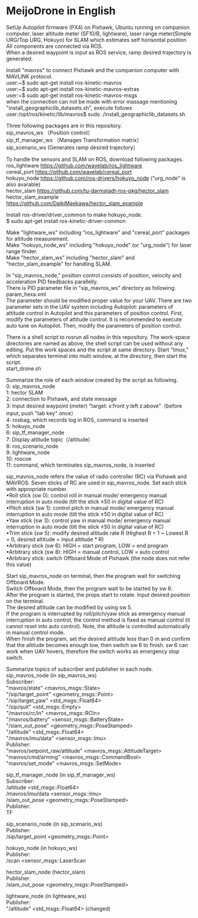 # MeijoDrone in English
SetUp
Autopilot firmware (PX4) on Pixhawk,
Ubuntu running on companion computer,
laser altitude meter (SF10/B, lightware),
laser range meter(Simple URG/Top URG, Hokuyo) for SLAM which estimates self horisontal position\
All components are connected via ROS.\
When a desired waypoint is input as ROS service, ramp desired trajectory is generated.

Install "mavros" to connect Pixhawk and the companion computer with MAVLINK protocol.\
user:\~$ sudo apt-get install ros-kinetic-mavros\
user:\~$ sudo apt-get install ros-kinetic-mavros-extras\
user:\~$ sudo apt-get install ros-kinetic-mavros-msgs\
when the connection can not be made with error massage mentioning "install_geographiclib_datasets.sh", execute follows\
user:/opt/ros/kinetic/lib/mavros$ sudo ./install_geographiclib_datasets.sh

Three following packages are in this repository.\
sip_mavros_ws （Position control）\
sip_tf_manager_ws （Manages Transformation matrix）\
sip_scenario_ws (Generates ramp desired trajectory）

To handle the sensors and SLAM on ROS, download following packages.\
ros_lightware <https://github.com/wavelab/ros_lightware>\
cereal_port <https://github.com/wavelab/cereal_port>\
hokuyo_node <https://github.com/ros-drivers/hokuyo_node> ("urg_node" is also avarable)\
hector_slam <https://github.com/tu-darmstadt-ros-pkg/hector_slam>\
hector_slam_example <https://github.com/DaikiMaekawa/hector_slam_example>

Install ros-driver/driver_common to make hokuyo_node.\
$ sudo apt-get install ros-kinetic-driver-common

Make "lightware_ws" including "ros_lightware" and "cereal_port" packages for altitude measurement.\
Make "hokuyo_node_ws" including "hokuyo_node" (or "urg_node") for laser range finder.\
Make "hector_slam_ws" including "hector_slam" and "hector_slam_example" for handling SLAM.

In "sip_mavros_node," position control consists of position, velocity and acceleration PID feedbacks parallelly.\
There is PID parameter file in "sip_mavros_ws" directory as following.\
param_hexa.xml\
The parameter should be modified proper value for your UAV.
There are two parameter sets in the UAV system including Autopilot: parameters of attitude control in Autopilot and this parameters of position control.
First, modify the parameters of attitude control.
It is recommended to execute auto tune on Autopilot.
Then, modify the parameters of position control.

There is a shell script to rosrun all nodes in this repository. The work-space directories are named as above, the shell script can be used without any editing. Put the work spaces and the script at same directory. Start "tmux," which separates terminal into multi window, at the directory, then start the script.\
start_drone.sh

Summarize the role of each window created by the script as following.\
0: sip_mavros_node\
1: hector SLAM\
2: connection to Pixhawk, and state message\
3: Input desired waypoint (meter) "target: x:front y:left z:above”（before input, push "tab key" once）\
4: rosbag, which records log in ROS, command is inserted\
5: hokuyo_node\
6: sip_tf_manager_node\
7: Display altitude topic（/altitude）\
8: ros_scenario_node\
9: lightware_node\
10: roscoe\
11: command, which terminates sip_mavros_node, is inserted

sip_mavros_node refers the value of radio controller (RC) via Pixhawk and MAVROS. Seven sticks of RC are used in sip_mavros_node. Set each stick with appropriate number.\
•Roll stick (sw 0): control roll in manual mode/ emergency manual interruption in auto mode (tilt the stick ±50 in digital value of RC)\
•Pitch stick (sw 1): control pitch in manual mode/ emergency manual interruption in auto mode (tilt the stick ±50 in digital value of RC)\
•Yaw stick (sw 3): control yaw in manual mode/ emergency manual interruption in auto mode (tilt the stick ±50 in digital value of RC)\
•Trim stick (sw 5): modify desired altitude rate R (Highest R = 1 \~ Lowest R = 0, desired altitude = input altitude * R)\
•Arbitrary stick (sw 6): HIGH = start program, LOW = end program\
•Arbitrary stick (sw 8): HIGH = manual control, LOW = auto control\
•Arbitrary stick: switch Offboard Mode of Pixhawk (the node does not refer this value)

Start sip_mavros_node on terminal, then the program wait for switching Offboard Mode.\
Switch Offboard Mode, then the program wait to be started by sw 6.\
After the program is started, the props start to rotate. Input desired position on the terminal.\
The desired altitude can be modified by using sw 5.\
If the program is interrupted by roll/pitch/yaw stick as emergency manual interruption in auto control, the control method is fixed as manual control (it cannot reset into auto control). Note, the altitude is controlled automatically in manual control mode.\
When finish the program, set the desired altitude less than 0 m and confirm that the altitude becomes enough low, then switch sw 6 to finish. sw 6 can work when UAV hovers, therefore the switch works as emergency stop switch.

Summarize topics of subscriber and publisher in each node.\
sip_mavros_node (in sip_mavros_ws)\
Subscriber:\
"mavros/state" <mavros_msgs::State> \
"/sip/target_point" <geometry_msgs::Point>\
"/sip/target_yaw" <std_msgs::Float64>\
"/sip/quit" <std_msgs::Empty>\
"/mavros/rc/in" <mavros_msgs::RCIn>\
"/mavros/battery" <sensor_msgs::BatteryState>\
"/slam_out_pose" <geometry_msgs::PoseStamped>\
"/altitude" <std_msgs::Float64>\
"/mavros/imu/data" <sensor_msgs::Imu>\
Publisher:\
"mavros/setpoint_raw/attitude" <mavros_msgs::AttitudeTarget>\
"mavros/cmd/arming" <mavros_msgs::CommandBool>\
"mavros/set_mode" <mavros_msgs::SetMode>


sip_tf_manager_node (in sip_tf_manager_ws)\
Subscriber:\
/altitude <std_msgs::Float64>\
/mavros/imu/data <sensor_msgs::Imu>\
/slam_out_pose <geometry_msgs::PoseStamped>\
Publisher:\
TF


sip_scenario_node (in sip_scenario_ws)\
Publisher:\
/sip/target_point <geometry_msgs::Point>


hokuyo_node (in hokuyo_ws)\
Publisher:\
/scan <sensor_msgs::LaserScan


hector_slam_node (hector_slam)\
Publisher:\
/slam_out_pose <geometry_msgs::PoseStamped>


lightware_node (in lightware_ws)\
Publisher:\
"/altitude" <std_msgs::Float64> (changed)

